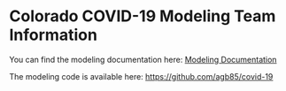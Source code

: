 
# Colorado COVID-19 Modeling Team Information

You can find the modeling documentation here: 
[Modeling Documentation](CO_COVID_Modeling/SEIR_Documentation.pdf)

The modeling code is available here:
https://github.com/agb85/covid-19